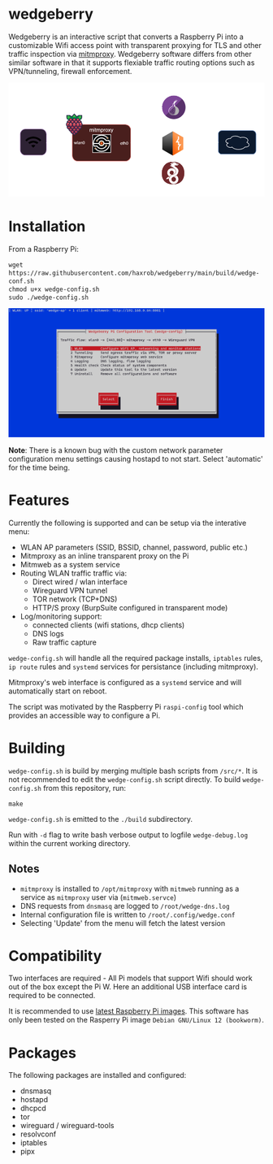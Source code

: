 # wedgeberry
Wedgeberry is an interactive script that converts a Raspberry Pi into a customizable Wifi access point with transparent proxying for TLS and other traffic inspection via [mitmproxy](https://mitmproxy.org/). 
Wedgeberry software differs from other similar software in that it supports flexiable traffic routing options such as VPN/tunneling, firewall enforcement. 

![wedge-diagram](/images/connectivity.png)

# Installation

From a Raspberry Pi:
```
wget https://raw.githubusercontent.com/haxrob/wedgeberry/main/build/wedge-conf.sh
chmod u+x wedge-config.sh
sudo ./wedge-config.sh
```
![wedge-config](/images/wedgemenu.png)

**Note**: There is a known bug with the custom network parameter configuration menu settings causing hostapd to not start. Select 'automatic' for the time being.
# Features

Currently the following is supported and can be setup via the interative menu: 

* WLAN AP parameters (SSID, BSSID, channel, password, public etc.) 
* Mitmproxy as an inline transparent proxy on the Pi 
* Mitmweb as a system service
* Routing WLAN traffic traffic via:
    * Direct wired / wlan interface
    * Wireguard VPN tunnel
    * TOR network (TCP+DNS) 
    * HTTP/S proxy (BurpSuite configured in transparent mode)
* Log/monitoring support: 
    * connected clients (wifi stations, dhcp clients) 
    * DNS logs
    * Raw traffic capture

`wedge-config.sh` will handle all the required package installs, `iptables` rules, `ip route` rules and `systemd` services for persistance (including mitmproxy).

Mitmproxy's web interface is configured as a `systemd` service and will automatically start on reboot.

The script was motivated by the Raspberry Pi `raspi-config` tool which provides an accessible way to configure a Pi. 

# Building
`wedge-config.sh` is build by merging multiple bash scripts from `/src/*`. It is not recommended to edit the `wedge-config.sh` script directly. 
To build `wedge-config.sh` from this repository, run:
```
make
```
`wedge-config.sh` is emitted to the `./build` subdirectory.

Run with `-d` flag to write bash verbose output to logfile `wedge-debug.log` within the current working directory.

## Notes
- `mitmproxy` is installed to `/opt/mitmproxy` with `mitmweb` running as a service as `mitmproxy` user via (`mitmweb.servce`)
- DNS requests from `dnsmasq` are logged to `/root/wedge-dns.log`
- Internal configuration file is written to `/root/.config/wedge.conf`
- Selecting 'Update' from the menu will fetch the latest version

# Compatibility

Two interfaces are required - All Pi models that support Wifi should work out of the box except the Pi W. Here an additional USB interface card is required to be connected.

It is recommended to use [latest Raspberry Pi images](https://www.raspberrypi.com/software/operating-systems/). This software has only been tested on the Rasperry Pi image `Debian GNU/Linux 12 (bookworm)`.

# Packages

The following packages are installed and configured:
- dnsmasq 
- hostapd
- dhcpcd
- tor
- wireguard / wireguard-tools
- resolvconf 
- iptables
- pipx
